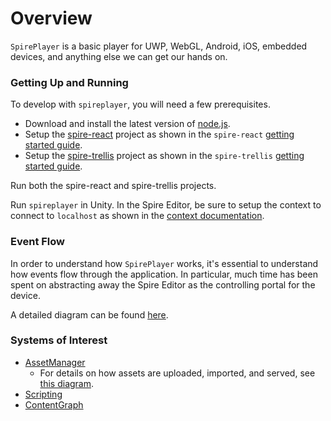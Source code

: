 # Overview

`SpirePlayer` is a basic player for UWP, WebGL, Android, iOS, embedded devices, and anything else we can get our hands on.

### Getting Up and Running

To develop with `spireplayer`, you will need a few prerequisites.

* Download and install the latest version of [node.js](https://nodejs.org/en/download/).
* Setup the [spire-react](https://github.com/create-ar/spire-react) project as shown in the `spire-react` [getting started guide](https://github.com/create-ar/spire-react/blob/master/docs/gettingstarted.md).
* Setup the [spire-trellis](https://github.com/create-ar/spire-trellis) project as shown in the `spire-trellis` [getting started guide](https://github.com/create-ar/spire-trellis/blob/master/docs/gettingstarted.md).

Run both the spire-react and spire-trellis projects.

Run `spireplayer` in Unity. In the Spire Editor, be sure to setup the context to connect to `localhost` as shown in the [context documentation](https://github.com/create-ar/spire-react/blob/master/docs/contexts.md).

### Event Flow

In order to understand how `SpirePlayer` works, it's essential to understand how events flow through the application. In particular, much time has been spent on abstracting away the Spire Editor as the controlling portal for the device.

A detailed diagram can be found [here](https://www.lucidchart.com/documents/view/971681eb-a74f-4ab7-a33c-5f3509065f2b).

### Systems of Interest

* [AssetManager](docs/assets.md)
  * For details on how assets are uploaded, imported, and served, see [this diagram](https://www.lucidchart.com/documents/view/dd316cb9-5b27-4e67-8829-e508d91b4e79).
* [Scripting](docs/scripting.overview.md)
* [ContentGraph](docs/contentgraph.md)
